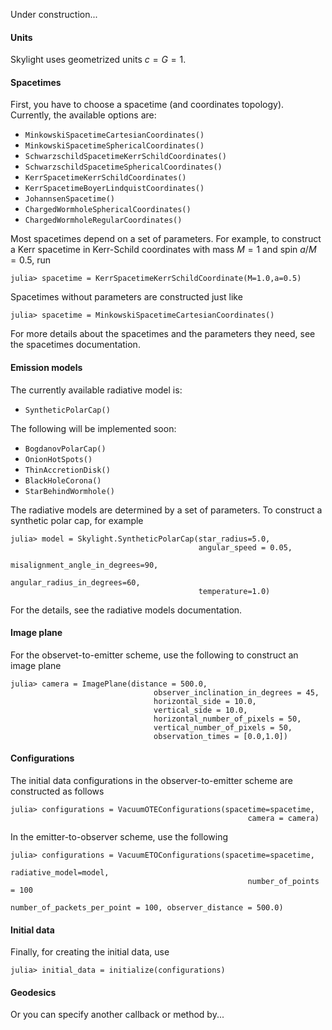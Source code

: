 Under construction...
#### Units

Skylight uses geometrized units $c = G = 1$.

#### Spacetimes

First, you have to choose a spacetime (and coordinates topology). Currently, the available options are:

  * `MinkowskiSpacetimeCartesianCoordinates()`
  * `MinkowskiSpacetimeSphericalCoordinates()`
  * `SchwarzschildSpacetimeKerrSchildCoordinates()`
  * `SchwarzschildSpacetimeSphericalCoordinates()`
  * `KerrSpacetimeKerrSchildCoordinates()`
  * `KerrSpacetimeBoyerLindquistCoordinates()`
  * `JohannsenSpacetime()`
  * `ChargedWormholeSphericalCoordinates()`
  * `ChargedWormholeRegularCoordinates()`

Most spacetimes depend on a set of parameters. For example, to construct a Kerr spacetime in Kerr-Schild coordinates with mass $M=1$ and spin $a/M=0.5$, run 

```
julia> spacetime = KerrSpacetimeKerrSchildCoordinate(M=1.0,a=0.5)
```

Spacetimes without parameters are constructed just like

```
julia> spacetime = MinkowskiSpacetimeCartesianCoordinates()
```

For more details about the spacetimes and the parameters they need, see the spacetimes documentation.

#### Emission models

The currently available radiative model is:

  * `SyntheticPolarCap()`

The following will be implemented soon:

  * `BogdanovPolarCap()`
  * `OnionHotSpots()`
  * `ThinAccretionDisk()`
  * `BlackHoleCorona()`
  * `StarBehindWormhole()`

The radiative models are determined by a set of parameters. To construct a synthetic polar cap, for example 

```
julia> model = Skylight.SyntheticPolarCap(star_radius=5.0,
                                          angular_speed = 0.05, 
                                          misalignment_angle_in_degrees=90,
                                          angular_radius_in_degrees=60, 
                                          temperature=1.0)
```

For the details, see the radiative models documentation. 

#### Image plane

For the observet-to-emitter scheme, use the following to construct an image plane

```
julia> camera = ImagePlane(distance = 500.0,
                                observer_inclination_in_degrees = 45,
                                horizontal_side = 10.0,
                                vertical_side = 10.0,
                                horizontal_number_of_pixels = 50,
                                vertical_number_of_pixels = 50,
                                observation_times = [0.0,1.0])
```

#### Configurations

The initial data configurations in the observer-to-emitter scheme are constructed as follows

```
julia> configurations = VacuumOTEConfigurations(spacetime=spacetime,
                                                     camera = camera)
```

In the emitter-to-observer scheme, use the following

```
julia> configurations = VacuumETOConfigurations(spacetime=spacetime,
                                                     radiative_model=model,
                                                     number_of_points = 100
                                                     number_of_packets_per_point = 100, observer_distance = 500.0)
```

#### Initial data

Finally, for creating the initial data, use

```
julia> initial_data = initialize(configurations)
```

#### Geodesics

Or you can specify another callback or method by...